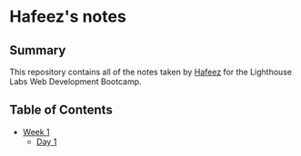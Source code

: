 # Hafeez's notes 
## Summary 
This repository contains all of the notes taken by [Hafeez](https://github.com/ssj3hafeez) for the Lighthouse Labs Web Development Bootcamp.

## Table of Contents
* [Week 1](/Week_1)
  * [Day 1](/Week_1/Day_1)
  
